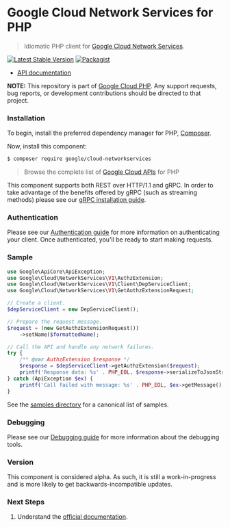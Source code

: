 # Google Cloud Network Services for PHP

> Idiomatic PHP client for [Google Cloud Network Services](https://cloud.google.com/products/networking).

[![Latest Stable Version](https://poser.pugx.org/google/cloud-networkservices/v/stable)](https://packagist.org/packages/google/cloud-networkservices) [![Packagist](https://img.shields.io/packagist/dm/google/cloud-networkservices.svg)](https://packagist.org/packages/google/cloud-networkservices)

* [API documentation](https://cloud.google.com/php/docs/reference/cloud-networkservices/latest)

**NOTE:** This repository is part of [Google Cloud PHP](https://github.com/googleapis/google-cloud-php). Any
support requests, bug reports, or development contributions should be directed to
that project.

### Installation

To begin, install the preferred dependency manager for PHP, [Composer](https://getcomposer.org/).

Now, install this component:

```sh
$ composer require google/cloud-networkservices
```

> Browse the complete list of [Google Cloud APIs](https://cloud.google.com/php/docs/reference)
> for PHP

This component supports both REST over HTTP/1.1 and gRPC. In order to take advantage of the benefits
offered by gRPC (such as streaming methods) please see our
[gRPC installation guide](https://cloud.google.com/php/grpc).

### Authentication

Please see our [Authentication guide](https://github.com/googleapis/google-cloud-php/blob/main/AUTHENTICATION.md) for more information
on authenticating your client. Once authenticated, you'll be ready to start making requests.

### Sample

```php
use Google\ApiCore\ApiException;
use Google\Cloud\NetworkServices\V1\AuthzExtension;
use Google\Cloud\NetworkServices\V1\Client\DepServiceClient;
use Google\Cloud\NetworkServices\V1\GetAuthzExtensionRequest;

// Create a client.
$depServiceClient = new DepServiceClient();

// Prepare the request message.
$request = (new GetAuthzExtensionRequest())
    ->setName($formattedName);

// Call the API and handle any network failures.
try {
    /** @var AuthzExtension $response */
    $response = $depServiceClient->getAuthzExtension($request);
    printf('Response data: %s' . PHP_EOL, $response->serializeToJsonString());
} catch (ApiException $ex) {
    printf('Call failed with message: %s' . PHP_EOL, $ex->getMessage());
}
```

See the [samples directory](https://github.com/googleapis/google-cloud-php-networkservices/tree/main/samples) for a canonical list of samples.

### Debugging

Please see our [Debugging guide](https://github.com/googleapis/google-cloud-php/blob/main/DEBUG.md)
for more information about the debugging tools.

### Version

This component is considered alpha. As such, it is still a work-in-progress and is more likely to get backwards-incompatible updates.

### Next Steps

1. Understand the [official documentation](https://cloud.google.com/products/networking).

